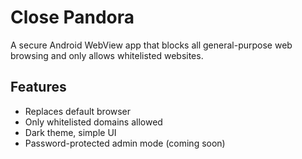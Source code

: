 # Close Pandora

A secure Android WebView app that blocks all general-purpose web browsing and only allows whitelisted websites.

## Features
- Replaces default browser
- Only whitelisted domains allowed
- Dark theme, simple UI
- Password-protected admin mode (coming soon)
